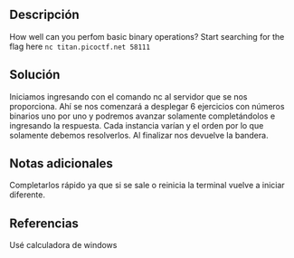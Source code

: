 
## Descripción

How well can you perfom basic binary operations? Start searching for the flag here `nc titan.picoctf.net 58111`

## Solución

Iniciamos ingresando con el comando nc al servidor que se nos proporciona.
Ahí se nos comenzará a desplegar 6 ejercicios con números binarios uno por uno y podremos avanzar solamente completándolos e ingresando la respuesta.
Cada instancia varían y el orden por lo que solamente debemos resolverlos.
Al finalizar nos devuelve la bandera.

## Notas adicionales

Completarlos rápido ya que si se sale o reinicia la terminal vuelve a iniciar diferente.
## Referencias

Usé calculadora de windows 
